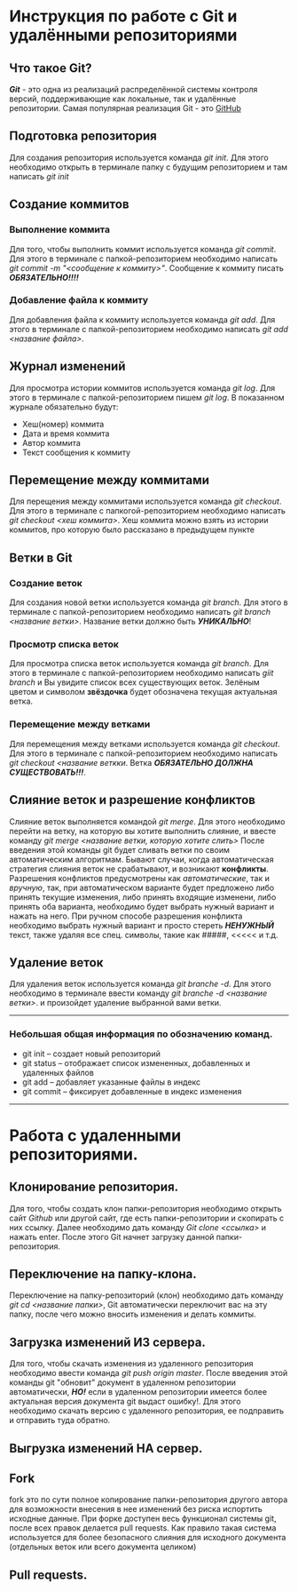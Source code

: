 # Инструкция по работе с Git и удалёнными репозиториями

## Что такое Git?
***Git*** - это одна из реализаций распределённой системы контроля версий, поддерживающие как локальные, так и удалённые репозитории. Самая популярная реализация Git - это [GitHub](https://github.com)

## Подготовка репозитория
Для создания репозитория используется команда *git init*. Для этого необходимо открыть в терминале папку с будущим репозиторием и там написать *git init*

## Создание коммитов

### Выполнение коммита
Для того, чтобы выполнить коммит используется команда *git commit*. Для этого в терминале с папкой-репозиторием необходимо написать *git commit -m "<сообщение к коммиту>"*. Сообщение к коммиту писать ***ОБЯЗАТЕЛЬНО!!!!***

### Добавление файла к коммиту
Для добавления файла к коммиту используется команда *git add*. Для этого в терминале с папкой-репозиторием необходимо написать *git add <название файла>*.

## Журнал изменений
Для просмотра истории коммитов используется команда *git log*. Для этого в терминале с папкой-репозиторием пишем *git log*. В показанном журнале обязательно будут:
* Хеш(номер) коммита
* Дата и время коммита
* Автор коммита
* Текст сообщения к коммиту

## Перемещение между коммитами
Для перещения между коммитами используется команда *git checkout*. Для этого в терминале с папкогой-репозиторием необходимо написать *git checkout <хеш коммита>*. Хеш коммита можно взять из истории коммитов, про которую было рассказано в предыдущем пункте

## Ветки в Git

### Создание веток
Для создания новой ветки используется команда *git branch*. Для этого в терминале с папкой-репозиторием необходимо написать *git branch <название ветки>*. Название ветки должно быть ***УНИКАЛЬНО***!

### Просмотр списка веток
Для просмотра списка веток используется команда *git branch*. Для этого в терминале с папкой-репозиторием необходимо написать *giit branch* и Вы увидите список всех существующих веток. Зелёным цветом и символом **звёздочка** будет обозначена текущая актуальная ветка.

### Перемещение между ветками
Для перемещения между ветками используется команда *git checkout*. Для этого в терминале с папкой-репозиторием необходимо написать *git checkout <название веткки*. Ветка ***ОБЯЗАТЕЛЬНО ДОЛЖНА СУЩЕСТВОВАТЬ!!!***. 

## Слияние веток и разрешение конфликтов
Слияние веток выполняется командой *git merge*. Для этого необходимо перейти на ветку, на которую вы хотите выполнить слияние, и ввесте команду *git merge <название ветки, которую хотите слить>* После введения этой команды git будет сливать ветки по своим автоматическим алгоритмам. Бывают случаи, когда автоматическая стратегия слияния веток не срабатывают, и возникают **конфликты**. Разрешения конфликтов предусмотрены как *автоматические*, так и *вручную*, так, при автоматическом варианте будет предложено либо принять текущие изменения, либо принять входящие изменени, либо принять оба варианта, необходимо будет выбрать нужный вариант и нажать на него. При ручном способе разрешения конфликта необходимо выбрать нужный вариант и просто стереть ***НЕНУЖНЫЙ*** текст, также удаляя все спец. символы, такие как #####, <<<<< и т.д.

## Удаление веток
Для удаления веток используется команда *git branche -d*. Для этого необходимо в терминале ввести команду *git branche -d <название ветки>*. и произойдет удаление выбранной вами ветки.
___

### Небольшая общая информация по обозначению команд.
* git init – создает новый репозиторий
* git status – отображает список измененных, добавленных и удаленных файлов
* git add – добавляет указанные файлы в индекс
* git commit – фиксирует добавленные в индекс изменения
___

# Работа с удаленными репозиториями.

## Клонирование репозитория.
Для того, чтобы создать клон папки-репозитория необходимо открыть сайт *Github* или другой сайт, где есть папки-репозитории и скопирать с них ссылку. Далее необходимо дать команду *Git clone <ссылка>* и нажать enter. После этого Git начнет загрузку данной папки-репозитория.

## Переключение на папку-клона.
Переключение на папку-репозиторий (клон) необходимо дать команду *git cd <название папки>*, Git автоматически переключит вас на эту папку, после чего можно вносить изменения и делать коммиты.

## Загрузка изменений **ИЗ** сервера.
Для того, чтобы скачать изменения из удаленного репозитория необходимо ввести команда *git push origin master*. После введения этой команды git "обновит" документ в удаленном репозитории автоматически, ***НО!*** если в удаленном репозитории имеется более актуальная версия документа git выдаст ошибку!. Для этого необходимо скачать версию с удаленного репозитория, ее подправить и отправить туда обратно.

## Выгрузка изменений **НА** сервер.

## Fork
fork это по сути полное копирование папки-репозитория другого автора для возможности внесения в нее изменений без риска испортить исходные данные. При форке доступен весь функционал системы git, после всех правок делается pull requests. Как правило такая система используется для более безопасного слияния для исходного документа (отдельных веток или всего документа целиком) 

## Pull requests.